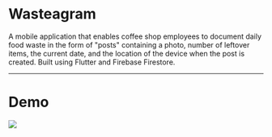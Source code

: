 # Wasteagram

A mobile application that enables coffee shop employees to document daily food waste in the form of "posts" containing a photo, number of leftover 
items, the current date, and the location of the device when the post is created. Built using Flutter and Firebase Firestore.

-----
# Demo 

![](https://github.com/jinapkim/wasteagram/blob/main/wasteagram%20demo.gif)
